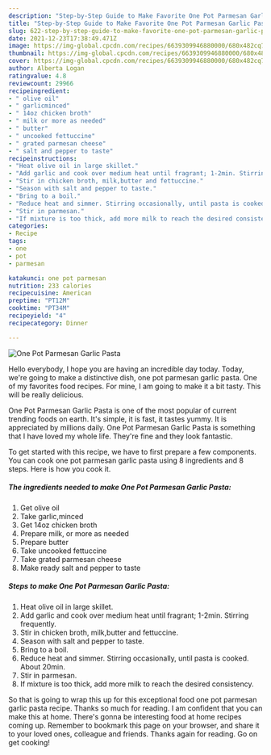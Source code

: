 ```yaml
---
description: "Step-by-Step Guide to Make Favorite One Pot Parmesan Garlic Pasta"
title: "Step-by-Step Guide to Make Favorite One Pot Parmesan Garlic Pasta"
slug: 622-step-by-step-guide-to-make-favorite-one-pot-parmesan-garlic-pasta
date: 2021-12-23T17:38:49.471Z
image: https://img-global.cpcdn.com/recipes/6639309946880000/680x482cq70/one-pot-parmesan-garlic-pasta-recipe-main-photo.jpg
thumbnail: https://img-global.cpcdn.com/recipes/6639309946880000/680x482cq70/one-pot-parmesan-garlic-pasta-recipe-main-photo.jpg
cover: https://img-global.cpcdn.com/recipes/6639309946880000/680x482cq70/one-pot-parmesan-garlic-pasta-recipe-main-photo.jpg
author: Alberta Logan
ratingvalue: 4.8
reviewcount: 29966
recipeingredient:
- " olive oil"
- " garlicminced"
- " 14oz chicken broth"
- " milk or more as needed"
- " butter"
- " uncooked fettuccine"
- " grated parmesan cheese"
- " salt and pepper to taste"
recipeinstructions:
- "Heat olive oil in large skillet."
- "Add garlic and cook over medium heat until fragrant; 1-2min. Stirring frequently."
- "Stir in chicken broth, milk,butter and fettuccine."
- "Season with salt and pepper to taste."
- "Bring to a boil."
- "Reduce heat and simmer. Stirring occasionally, until pasta is cooked. About 20min."
- "Stir in parmesan."
- "If mixture is too thick, add more milk to reach the desired consistency."
categories:
- Recipe
tags:
- one
- pot
- parmesan

katakunci: one pot parmesan 
nutrition: 233 calories
recipecuisine: American
preptime: "PT12M"
cooktime: "PT34M"
recipeyield: "4"
recipecategory: Dinner

---
```



![One Pot Parmesan Garlic Pasta](https://img-global.cpcdn.com/recipes/6639309946880000/680x482cq70/one-pot-parmesan-garlic-pasta-recipe-main-photo.jpg)

Hello everybody, I hope you are having an incredible day today. Today, we're going to make a distinctive dish, one pot parmesan garlic pasta. One of my favorites food recipes. For mine, I am going to make it a bit tasty. This will be really delicious.

One Pot Parmesan Garlic Pasta is one of the most popular of current trending foods on earth. It's simple, it is fast, it tastes yummy. It is appreciated by millions daily. One Pot Parmesan Garlic Pasta is something that I have loved my whole life. They're fine and they look fantastic.




To get started with this recipe, we have to first prepare a few components. You can cook one pot parmesan garlic pasta using 8 ingredients and 8 steps. Here is how you cook it.

<!--inarticleads1-->

##### The ingredients needed to make One Pot Parmesan Garlic Pasta:

1. Get  olive oil
1. Take  garlic,minced
1. Get  14oz chicken broth
1. Prepare  milk, or more as needed
1. Prepare  butter
1. Take  uncooked fettuccine
1. Take  grated parmesan cheese
1. Make ready  salt and pepper to taste




<!--inarticleads2-->

##### Steps to make One Pot Parmesan Garlic Pasta:

1. Heat olive oil in large skillet.
1. Add garlic and cook over medium heat until fragrant; 1-2min. Stirring frequently.
1. Stir in chicken broth, milk,butter and fettuccine.
1. Season with salt and pepper to taste.
1. Bring to a boil.
1. Reduce heat and simmer. Stirring occasionally, until pasta is cooked. About 20min.
1. Stir in parmesan.
1. If mixture is too thick, add more milk to reach the desired consistency.




So that is going to wrap this up for this exceptional food one pot parmesan garlic pasta recipe. Thanks so much for reading. I am confident that you can make this at home. There's gonna be interesting food at home recipes coming up. Remember to bookmark this page on your browser, and share it to your loved ones, colleague and friends. Thanks again for reading. Go on get cooking!
